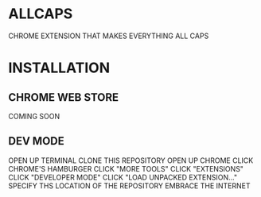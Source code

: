 # ALLCAPS
CHROME EXTENSION THAT MAKES EVERYTHING ALL CAPS

INSTALLATION
===

CHROME WEB STORE
------
COMING SOON


DEV MODE
------
OPEN UP TERMINAL
CLONE THIS REPOSITORY
OPEN UP CHROME
CLICK CHROME'S HAMBURGER
CLICK "MORE TOOLS"
CLICK "EXTENSIONS"
CLICK "DEVELOPER MODE"
CLICK "LOAD UNPACKED EXTENSION..."
SPECIFY THS LOCATION OF THE REPOSITORY
EMBRACE THE INTERNET

